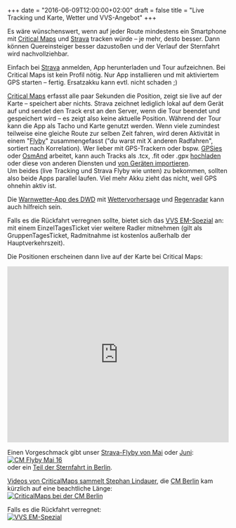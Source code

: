 +++
date = "2016-06-09T12:00:00+02:00"
draft = false
title = "Live Tracking und Karte, Wetter und VVS-Angebot"
+++

Es wäre wünschenswert, wenn auf jeder Route mindestens ein Smartphone mit <a href="http://criticalmaps.net/map#11/48.8094/9.1949">Critical Maps</a> und <a href="http://www.strava.com/clubs/61260">Strava</a> tracken würde – je mehr, desto besser. Dann können Quereinsteiger besser dazustoßen und der Verlauf der Sternfahrt wird nachvollziehbar.

Einfach bei <a href="https://de.wikipedia.org/wiki/Strava">Strava</a> anmelden, App herunterladen und Tour aufzeichnen.
Bei Critical Maps ist kein Profil nötig. Nur App installieren und mit aktiviertem GPS starten – fertig.
Ersatzakku kann evtl. nicht schaden ;)

<a href="https://www.facebook.com/criticalmaps/">Critical Maps</a> erfasst alle paar Sekunden die Position, zeigt sie live auf der Karte – speichert aber nichts. Strava zeichnet lediglich lokal auf dem Gerät auf und sendet den Track erst an den Server, wenn die Tour beendet und gespeichert wird – es zeigt also keine aktuelle Position. Während der Tour kann die App als Tacho und Karte genutzt werden. Wenn viele zumindest teilweise eine gleiche Route zur selben Zeit fahren, wird deren Aktivität in einem "<a href="http://labs.strava.com/flyby/">Flyby</a>" zusammengefasst ("du warst mit X anderen Radfahren", sortiert nach Korrelation). Wer lieber mit GPS-Trackern oder bspw. <a href="http://www.gpsies.com/">GPSies</a> oder <a href="http://osmand.net/">OsmAnd</a> arbeitet, kann auch Tracks als .tcx, .fit oder .gpx <a href="https://www.strava.com/upload/select">hochladen</a> oder diese von anderen Diensten und <a href="https://www.strava.com/upload/device">von Geräten importieren</a>.<br>Um beides (live Tracking und Strava Flyby wie unten) zu bekommen, sollten also beide Apps parallel laufen. Viel mehr Akku zieht das nicht, weil GPS ohnehin aktiv ist.

Die <a href="http://www.dwd.de/DE/leistungen/warnwetterapp/warnwetterapp.html">Warnwetter-App des DWD</a> mit <a href="https://www.meteoblue.com/de/wetter/vorhersage/multimodel/stuttgart_deutschland_2825297">Wettervorhersage</a> und <a href="http://www.niederschlagsradar.de/h3.aspx?j=&type=loop1stunde&c=1&regio=hdb">Regenradar</a> kann auch hilfreich sein. 

Falls es die Rückfahrt verregnen sollte, bietet sich das <a href="http://www.vvs.de/em-spezial/">VVS EM-Spezial</a> an: mit einem EinzelTagesTicket vier weitere Radler mitnehmen (gilt als GruppenTagesTicket, Radmitnahme ist kostenlos außerhalb der Hauptverkehrszeit).

Die Positionen erscheinen dann live auf der Karte bei Critical Maps:<br>
 <iframe width="100%" height="400" src="http://criticalmaps.net/map-embed#10/48.7661/9.22442" frameborder="0" allowfullscreen></iframe>

Einen Vorgeschmack gibt unser <a href="http://labs.strava.com/flyby/viewer/#567667567?c=u0wt2f4w&z=C&t=1NBGG5&a=b-vVIdix1SGjgdUhInDVIbMb1iHPMNYhYXXVIawf3CH5HdUhIL0dIvvp4yFpDdUhs3TVIbfE1CFCtNUh60bjIVFB1SGv9Ncha9_UIXHD1iHn4tUhwZ_ZIQjX1SGWstkhLnQHIo6xEyOvodkh7bTcIQ&x=15_w&s=C8">Strava-Flyby von Mai</a> oder <a href="http://labs.strava.com/flyby/viewer/#597335608?c=u0wt2qvg&z=E&t=1NKRHG&a=OJ6aI85ioiMq6poj5P2bIy2UmiP0pJoj2pObI2krnSNzJJwjH76aI7QKmiOq8pojtfCbIx2OmiNjnp0jBKuaI68FrCNP-Jsj&s=6H">Juni</a>:<br>
<a href="http://gph.is/1Ul0rSF#"><img src="http://i.giphy.com/l41YuxTjlBMwSxoUU.gif" alt="CM Flyby Mai 16" ></a><br>
oder ein <a href="http://labs.strava.com/flyby/viewer/#599308654?c=u336s9nn&z=B&t=1NK-g8&a=brm4IwUgvCPE9rgjd8K3I-gxvSPcCNkj7EC4IwzNuSMgT70jX4y_I3WWtiMpp7cjLlvdI5NdviNLsb4jXEy3I6CwuSNJvrgjFui2I_-xtyM47rkjIDe3I2iauCPE5LcjnOm3I7XvuCPoXLcj2f7PI2HLuiP_ILojrAS6I4k6vSPt6rcjMDa4I7IsuSO90boj0S24I7nMtyM_E7cjXUu3I7NgtyNh1rgjhmy4I7KawCM&s=AG">Teil der Sternfahrt in Berlin</a>.

<a href="https://www.youtube.com/watch?v=yjZBNsnXKKU&list=UUa5cUnTPBOpPBJUUPLn15qg">Videos von CriticalMaps sammelt Stephan Lindauer</a>, die <a href="https://www.facebook.com/Critical-Mass-Berlin-74806304846/">CM Berlin</a> kam kürzlich auf eine beachtliche Länge:<br>
<a href="https://scontent.ftxl1-1.fna.fbcdn.net/t31.0-8/13301451_10154185192469847_2873342219330812167_o.jpg#"><img src="https://scontent.ftxl1-1.fna.fbcdn.net/v/t1.0-0/s526x395/13322128_10154185192469847_2873342219330812167_n.jpg?oh=0921c549ae3fc99159cb8a7b56917d3c&oe=57C5EECE" alt="CriticalMaps bei der CM Berlin"></a>
 
Falls es die Rückfahrt verregnet:<br>
<a href="http://www.vvs.de/em-spezial/"><img src="http://www.vvs.de/fileadmin/user_upload/VVS-8-16-1152_EM-Spezial_HP_Banner_Unterseite_480x240px.png" alt="VVS EM-Spezial"></a>
